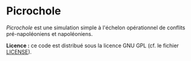 # Picrochole

*Picrochole* est une simulation simple à l'échelon opérationnel de
conflits pré-napoléoniens et napoléoniens.

**Licence :** ce code est distribué sous la licence GNU GPL (cf. le
fichier [LICENSE](LICENSE)).
